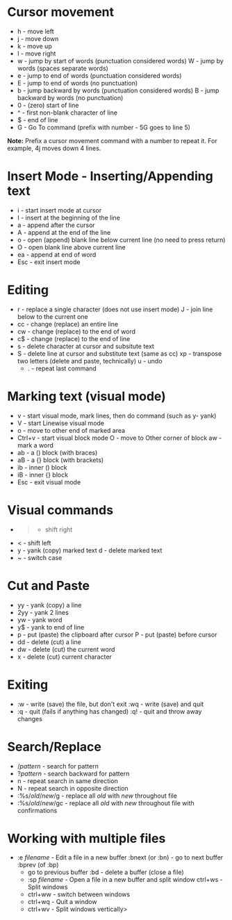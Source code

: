# Cursor movement

* h - move left
* j - move down
* k - move up
* l - move right
* w - jump by start of words (punctuation considered words) W - jump by words (spaces separate words)
* e - jump to end of words (punctuation considered words)
* E - jump to end of words (no punctuation)
* b - jump backward by words (punctuation considered words) B - jump backward by words (no
  punctuation)
* 0 - (zero) start of line
* ^ - first non-blank character of line
* $ - end of line
* G - Go To command (prefix with number - 5G goes to line 5)

**Note:** Prefix a cursor movement command with a number to repeat it. For example, 4j moves down
4 lines.

# Insert Mode - Inserting/Appending text

* i - start insert mode at cursor
* I - insert at the beginning of the line
* a - append after the cursor
* A - append at the end of the line
* o - open (append) blank line below current line (no need to press return)
* O - open blank line above current line
* ea - append at end of word
* Esc - exit insert mode

# Editing

* r - replace a single character (does not use insert mode) J - join line below to the current one
* cc - change (replace) an entire line
* cw - change (replace) to the end of word
* c$ - change (replace) to the end of line
* s - delete character at cursor and subsitute text
* S - delete line at cursor and substitute text (same as cc) xp - transpose two letters (delete and
  paste, technically) u - undo
  * . - repeat last command

# Marking text (visual mode)

* v - start visual mode, mark lines, then do command (such as y- yank)
* V - start Linewise visual mode
* o - move to other end of marked area
* Ctrl+v - start visual block mode O - move to Other corner of block aw - mark a word
* ab - a () block (with braces)
* aB - a {} block (with brackets)
* ib - inner () block
* iB - inner {} block
* Esc - exit visual mode

# Visual commands

* > - shift right
* < - shift left
* y - yank (copy) marked text d - delete marked text
* ~ - switch case

# Cut and Paste

* yy - yank (copy) a line
* 2yy - yank 2 lines
* yw - yank word
* y$ - yank to end of line
* p - put (paste) the clipboard after cursor P - put (paste) before cursor
* dd - delete (cut) a line
* dw - delete (cut) the current word
* x - delete (cut) current character

# Exiting

* :w - write (save) the file, but don't exit :wq - write (save) and quit
* :q - quit (fails if anything has changed) :q! - quit and throw away changes

# Search/Replace

* /*pattern* - search for pattern
* ?*pattern* - search backward for pattern
* n - repeat search in same direction
* N - repeat search in opposite direction
* :%s/*old*/*new*/g - replace all *old* with *new* throughout file 
* :%s/*old*/*new*/gc - replace all *old* with *new* throughout file with confirmations

# Working with multiple files

* :e *filename* - Edit a file in a new buffer :bnext (or :bn) - go to next buffer :bprev (of :bp)
  - go to previous buffer :bd - delete a buffer (close a file)
  * :sp *filename* - Open a file in a new buffer and split window ctrl+ws - Split windows
  * ctrl+ww - switch between windows
  * ctrl+wq - Quit a window
  * ctrl+wv - Split windows vertically>
